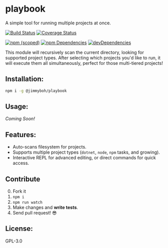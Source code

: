 # playbook
A simple tool for running multiple projects at once.

[![Build Status](https://travis-ci.org/JimmyBoh/playbook.svg?branch=master)](https://travis-ci.org/JimmyBoh/playbook)
[![Coverage Status](https://coveralls.io/repos/github/JimmyBoh/playbook/badge.svg?branch=master)](https://coveralls.io/github/JimmyBoh/playbook?branch=master)


[![npm (scoped)](https://img.shields.io/npm/v/@jimmyboh/playbook.svg?maxAge=2592000)](https://www.npmjs.com/package/@jimmyboh/playbook)
[![npm Dependencies](https://david-dm.org/JimmyBoh/playbook.svg)](https://david-dm.org/JimmyBoh/playbook)
[![devDependencies](https://david-dm.org/JimmyBoh/playbook/dev-status.svg)](https://david-dm.org/JimmyBoh/playbook?type=dev)


This module will recursively scan the current directory, looking for supported project types. After selecting which projects you'd like to run, it will execute them all simultaneously, perfect for those multi-tiered projects!

## Installation:

```sh
npm i -g @jimmyboh/playbook
```

## Usage:

_Coming Soon!_

## Features:
 - Auto-scans filesystem for projects.
 - Supports multiple project types (`dotnet`, `node`, `npm` tasks, and growing).
 - Interactive REPL for advanced editing, or direct commands for quick access.
 
## Contribute
 
 0. Fork it
 1. `npm i`
 2. `npm run watch`
 3. Make changes and **write tests**.
 4. Send pull request! :sunglasses:
 
## License:
 
GPL-3.0
